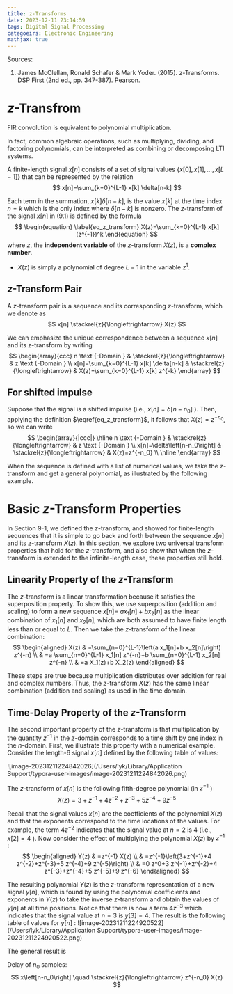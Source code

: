 ```yaml
---
title: z-Transforms
date: 2023-12-11 23:14:59
tags: Digital Signal Processing
categoeirs: Electronic Engineering
mathjax: true
---
```


Sources:

1. James McClellan, Ronald Schafer & Mark Yoder. (2015). z-Transforms. DSP First (2nd ed., pp. 347-387). Pearson.

<!--more-->

# $z$-Transfrom

FIR convolution is equivalent to polynomial multiplication. 

In fact, common algebraic operations, such as multiplying, dividing, and factoring polynomials, can be interpreted as combining or decomposing LTI systems.



A finite-length signal $x[n]$ consists of a set of signal values $\{x[0], x[1], \ldots, x[L-1]\}$ that can be represented by the relation
$$
x[n]=\sum_{k=0}^{L-1} x[k] \delta[n-k]
$$

Each term in the summation, $x[k] \delta[n-k]$, is the value $x[k]$ at the time index $n=k$ which is the only index where $\delta[n-k]$ is nonzero. The $z$-transform of the signal $x[n]$ in (9.1) is defined by the formula
$$
\begin{equation} \label{eq_z_transform}
X(z)=\sum_{k=0}^{L-1} x[k] (z^{-1})^k
\end{equation}
$$
where $z$, the **independent variable** of the $z$-transform $X(z)$, is a **complex number**. 

* $X(z)$ is simply a polynomial of degree $L-1$ in the variable $z^1$.

## $z$-Transform Pair

A $z$-transform pair is a sequence and its corresponding $z$-transform, which we denote as
$$
x[n] \stackrel{z}{\longleftrightarrow} X(z)
$$

We can emphasize the unique correspondence between a sequence $x[n]$ and its $z$-transform by writing
$$
\begin{array}{ccc}
n \text {-Domain } & \stackrel{z}{\longleftrightarrow} & z \text {-Domain } \\
x[n]=\sum_{k=0}^{L-1} x[k] \delta[n-k] & \stackrel{z}{\longleftrightarrow} & X(z)=\sum_{k=0}^{L-1} x[k] z^{-k}
\end{array}
$$

## For shifted impulse

Suppose that the signal is a shifted impulse (i.e., $x[n]=\delta\left[n-n_0\right]$ ). Then, applying the definition $\eqref{eq_z_transform}$, it follows that $X(z)=z^{-n_0}$, so we can write
$$
\begin{array}{|ccc|}
\hline n \text {-Domain } & \stackrel{z}{\longleftrightarrow} & z \text {-Domain } \\
x[n]=\delta\left[n-n_0\right] & \stackrel{z}{\longleftrightarrow} & X(z)=z^{-n_0} \\
\hline
\end{array}
$$

When the sequence is defined with a list of numerical values, we take the $z$-transform and get a general polynomial, as illustrated by the following example.

# Basic $z$-Transform Properties
In Section 9-1, we defined the $z$-transform, and showed for finite-length sequences that it is simple to go back and forth between the sequence $x[n]$ and its $z$-transform $X(z)$. In this section, we explore two universal transform properties that hold for the $z$-transform, and also show that when the $z$-transform is extended to the infinite-length case, these properties still hold.
## Linearity Property of the $z$-Transform

The $z$-transform is a linear transformation because it satisfies the superposition property. To show this, we use superposition (addition and scaling) to form a new sequence $x[n]=$ $a x_1[n]+b x_2[n]$ as the linear combination of $x_1[n]$ and $x_2[n]$, which are both assumed to have finite length less than or equal to $L$. Then we take the $z$-transform of the linear combination:
$$
\begin{aligned}
X(z) & =\sum_{n=0}^{L-1}\left(a x_1[n]+b x_2[n]\right) z^{-n} \\
& =a \sum_{n=0}^{L-1} x_1[n] z^{-n}+b \sum_{n=0}^{L-1} x_2[n] z^{-n} \\
& =a X_1(z)+b X_2(z)
\end{aligned}
$$

These steps are true because multiplication distributes over addition for real and complex numbers. Thus, the $z$-transform $X(z)$ has the same linear combination (addition and scaling) as used in the time domain.
## Time-Delay Property of the $z$-Transform

The second important property of the $z$-transform is that multiplication by the quantity $z^{-1}$ in the $z$-domain corresponds to a time shift by one index in the $n$-domain. First, we illustrate this property with a numerical example. Consider the length-6 signal $x[n]$ defined by the following table of values:

![image-20231211224842026](/Users/lyk/Library/Application Support/typora-user-images/image-20231211224842026.png)



The $z$-transform of $x[n]$ is the following fifth-degree polynomial (in $z^{-1}$ )
$$
X(z)=3+z^{-1}+4 z^{-2}+z^{-3}+5 z^{-4}+9 z^{-5}
$$

Recall that the signal values $x[n]$ are the coefficients of the polynomial $X(z)$ and that the exponents correspond to the time locations of the values. For example, the term $4 z^{-2}$ indicates that the signal value at $n=2$ is 4 (i.e., $x[2]=4$ ).
Now consider the effect of multiplying the polynomial $X(z)$ by $z^{-1}$ :
$$
\begin{aligned}
Y(z) & =z^{-1} X(z) \\
& =z^{-1}\left(3+z^{-1}+4 z^{-2}+z^{-3}+5 z^{-4}+9 z^{-5}\right) \\
& =0 z^0+3 z^{-1}+z^{-2}+4 z^{-3}+z^{-4}+5 z^{-5}+9 z^{-6}
\end{aligned}
$$

The resulting polynomial $Y(z)$ is the $z$-transform representation of a new signal $y[n]$, which is found by using the polynomial coefficients and exponents in $Y(z)$ to take the inverse $z$-transform and obtain the values of $y[n]$ at all time positions. Notice that there is now a term $4 z^{-3}$ which indicates that the signal value at $n=3$ is $y[3]=4$. The result is the following table of values for $y[n]$ :
![image-20231211224920522](/Users/lyk/Library/Application Support/typora-user-images/image-20231211224920522.png)

The general result is



Delay of $n_0$ samples:
$$
x\left[n-n_0\right] \quad \stackrel{z}{\longleftrightarrow} z^{-n_0} X(z)
$$
